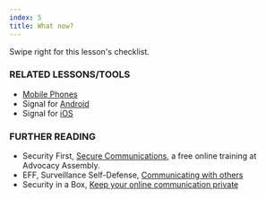 ```yaml
---
index: 5
title: What now?
---
```

Swipe right for this lesson's checklist.

### RELATED LESSONS/TOOLS

*   [Mobile Phones](umbrella://lesson/mobile-phones)
*   Signal for [Android](umbrella://lesson/signal-for-android)
* 	Signal for [iOS](umbrella://lesson/signal-for-ios)

### FURTHER READING

* 	Security First, [Secure Communications](https://advocacyassembly.org/en/courses/33/#/chapter/1/lesson/1), a free online training at Advocacy Assembly. 
*   EFF, Surveillance Self-Defense, [Communicating with others](https://ssd.eff.org/en/module/communicating-others)
*   Security in a Box, [Keep your online communication private](https://securityinabox.org/en/guide/secure-communication)